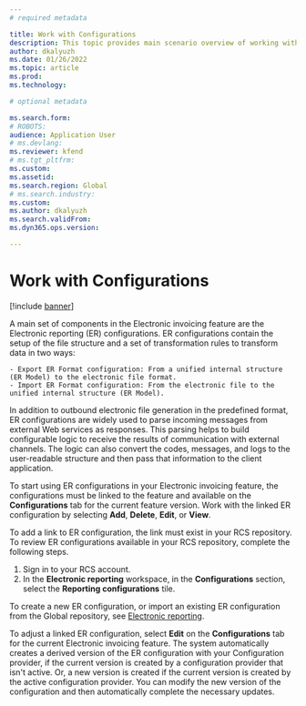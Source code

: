 ```yaml
---
# required metadata

title: Work with Configurations
description: This topic provides main scenario overview of working with ER configurations from Globalization features workspace.
author: dkalyuzh
ms.date: 01/26/2022
ms.topic: article
ms.prod: 
ms.technology: 

# optional metadata

ms.search.form: 
# ROBOTS: 
audience: Application User
# ms.devlang: 
ms.reviewer: kfend
# ms.tgt_pltfrm: 
ms.custom: 
ms.assetid: 
ms.search.region: Global
# ms.search.industry: 
ms.custom: 
ms.author: dkalyuzh
ms.search.validFrom: 
ms.dyn365.ops.version: 

---
```


# Work with Configurations

[!include [banner](../includes/banner.md)]


A main set of components in the Electronic invoicing feature are the Electronic reporting (ER) configurations. ER configurations contain the setup of the file structure and a set of transformation rules to transform data in two ways:
 
    - Export ER Format configuration: From a unified internal structure (ER Model) to the electronic file format. 
    - Import ER Format configuration: From the electronic file to the unified internal structure (ER Model). 

In addition to outbound electronic file generation in the predefined format, ER configurations are widely used to parse incoming messages from external Web services as responses. This parsing helps to build configurable logic to receive the results of communication with external channels. The logic can also convert the codes, messages, and logs to the user-readable structure and then pass that information to the client application.

To start using ER configurations in your Electronic invoicing feature, the configurations must be linked to the feature and available on the **Configurations** tab for the current feature version. Work with the linked ER configuration by selecting **Add**, **Delete**, **Edit**, or **View**.

To add a link to ER configuration, the link must exist in your RCS repository. To review ER configurations available in your RCS repository, complete the following steps.

 1. Sign in to your RCS account.
 2. In the **Electronic reporting** workspace, in the **Configurations** section, select the **Reporting configurations** tile.

To create a new ER configuration, or import an existing ER configuration from the Global repository, see [Electronic reporting](../../fin-ops-core/dev-itpro/analytics/general-electronic-reporting.md).

To adjust a linked ER configuration, select **Edit** on the **Configurations** tab for the current Electronic invoicing feature. The system automatically creates a derived version of the ER configuration with your Configuration provider, if the current version is created by a configuration provider that isn't active. Or, a new version is created if the current version is created by the active configuration provider. You can modify the new version of the configuration and then automatically complete the necessary updates.
